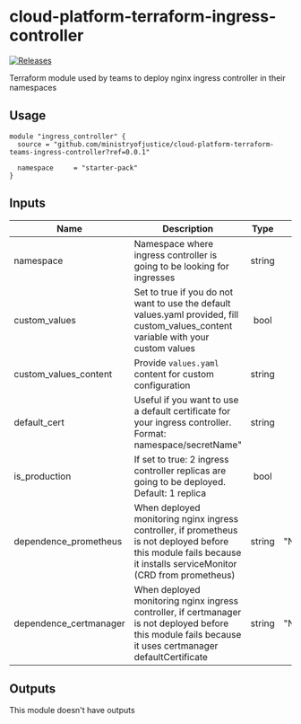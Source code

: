 # cloud-platform-terraform-ingress-controller

[![Releases](https://img.shields.io/github/release/ministryofjustice/cloud-platform-terraform-teams-ingress-controller/all.svg?style=flat-square)](https://github.com/ministryofjustice/cloud-platform-terraform-teams-ingress-controller/releases)

Terraform module used by teams to deploy nginx ingress controller in their namespaces

## Usage

```hcl
module "ingress_controller" {
  source = "github.com/ministryofjustice/cloud-platform-terraform-teams-ingress-controller?ref=0.0.1"

  namespace     = "starter-pack"
}
```

## Inputs

| Name                   | Description                                                                        | Type   | Default | Required |
|------------------------|------------------------------------------------------------------------------------|:------:|:-------:|:--------:|
| namespace              | Namespace where ingress controller is going to be looking for ingresses            | string |    ""   |    yes   |
| custom_values          | Set to true if you do not want to use the default values.yaml provided, fill custom_values_content variable with your custom values  | bool |    ""   |    yes   |
| custom_values_content  | Provide `values.yaml` content for custom configuration                             | string |    ""   |    yes   |
| default_cert           | Useful if you want to use a default certificate for your ingress controller. Format: namespace/secretName"  | string |    ""   |    yes   |
| is_production          | If set to true: 2 ingress controller replicas are going to be deployed. Default: 1 replica | bool |  false   |  no   |
| dependence_prometheus  | When deployed monitoring nginx ingress controller, if prometheus is not deployed before this module fails because it installs serviceMonitor (CRD from prometheus) | string | "NOTHING"  |  no   |
| dependence_certmanager | When deployed monitoring nginx ingress controller, if certmanager is not deployed before this module fails because it uses certmanager defaultCertificate | string | "NOTHING"  |  no   |

## Outputs

This module doesn't have outputs
